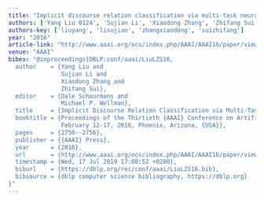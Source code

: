 ```yaml
---
title: "Implicit discourse relation classification via multi-task neural networks"
authors: ['Yang Liu 0124', 'Sujian Li', 'Xiaodong Zhang', 'Zhifang Sui']
authors-key: ['liuyang', 'lisujian', 'zhangxiaodong', 'suizhifang']
year: "2016"
article-link: "http://www.aaai.org/ocs/index.php/AAAI/AAAI16/paper/view/11831"
venue: "AAAI"
bibex: "@inproceedings{DBLP:conf/aaai/LiuLZS16,
  author    = {Yang Liu and
               Sujian Li and
               Xiaodong Zhang and
               Zhifang Sui},
  editor    = {Dale Schuurmans and
               Michael P. Wellman},
  title     = {Implicit Discourse Relation Classification via Multi-Task Neural Networks},
  booktitle = {Proceedings of the Thirtieth {AAAI} Conference on Artificial Intelligence,
               February 12-17, 2016, Phoenix, Arizona, {USA}},
  pages     = {2750--2756},
  publisher = {{AAAI} Press},
  year      = {2016},
  url       = {http://www.aaai.org/ocs/index.php/AAAI/AAAI16/paper/view/11831},
  timestamp = {Wed, 17 Jul 2019 17:08:52 +0200},
  biburl    = {https://dblp.org/rec/conf/aaai/LiuLZS16.bib},
  bibsource = {dblp computer science bibliography, https://dblp.org}
}"
---
```


